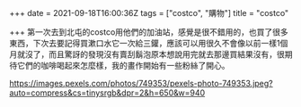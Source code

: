 +++
date = 2021-09-18T16:00:36Z
tags = ["costco", "購物"]
title = "costco"

+++
第一次去到北屯的costco用他們的加油站，感覺是很不錯用的，也買了很多東西，下次去要記得買漱口水它一次給三鑵，應該可以用很久不會像以前一樣1個月就沒了，而且驚訝的發現沒有賣刮鬍泡原本想說用完就去那邊買結果沒有，很期待它們的咖啡喝起來怎麼樣，我的畫作開始有一些粉絲了開心。

https://images.pexels.com/photos/749353/pexels-photo-749353.jpeg?auto=compress&cs=tinysrgb&dpr=2&h=650&w=940